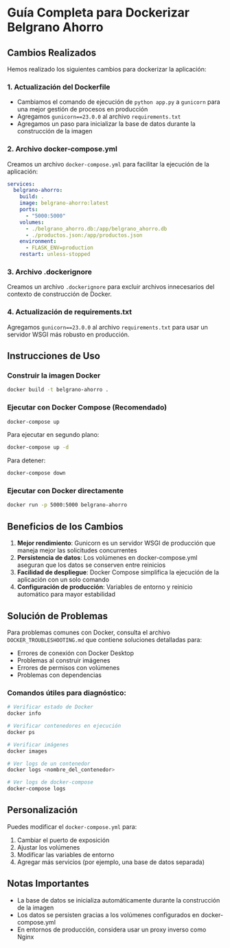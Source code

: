 # Guía Completa para Dockerizar Belgrano Ahorro

## Cambios Realizados

Hemos realizado los siguientes cambios para dockerizar la aplicación:

### 1. Actualización del Dockerfile

- Cambiamos el comando de ejecución de `python app.py` a `gunicorn` para una mejor gestión de procesos en producción
- Agregamos `gunicorn==23.0.0` al archivo `requirements.txt`
- Agregamos un paso para inicializar la base de datos durante la construcción de la imagen

### 2. Archivo docker-compose.yml

Creamos un archivo `docker-compose.yml` para facilitar la ejecución de la aplicación:

```yaml
services:
  belgrano-ahorro:
    build: .
    image: belgrano-ahorro:latest
    ports:
      - "5000:5000"
    volumes:
      - ./belgrano_ahorro.db:/app/belgrano_ahorro.db
      - ./productos.json:/app/productos.json
    environment:
      - FLASK_ENV=production
    restart: unless-stopped
```

### 3. Archivo .dockerignore

Creamos un archivo `.dockerignore` para excluir archivos innecesarios del contexto de construcción de Docker.

### 4. Actualización de requirements.txt

Agregamos `gunicorn==23.0.0` al archivo `requirements.txt` para usar un servidor WSGI más robusto en producción.

## Instrucciones de Uso

### Construir la imagen Docker

```bash
docker build -t belgrano-ahorro .
```

### Ejecutar con Docker Compose (Recomendado)

```bash
docker-compose up
```

Para ejecutar en segundo plano:

```bash
docker-compose up -d
```

Para detener:

```bash
docker-compose down
```

### Ejecutar con Docker directamente

```bash
docker run -p 5000:5000 belgrano-ahorro
```

## Beneficios de los Cambios

1. **Mejor rendimiento**: Gunicorn es un servidor WSGI de producción que maneja mejor las solicitudes concurrentes
2. **Persistencia de datos**: Los volúmenes en docker-compose.yml aseguran que los datos se conserven entre reinicios
3. **Facilidad de despliegue**: Docker Compose simplifica la ejecución de la aplicación con un solo comando
4. **Configuración de producción**: Variables de entorno y reinicio automático para mayor estabilidad

## Solución de Problemas

Para problemas comunes con Docker, consulta el archivo `DOCKER_TROUBLESHOOTING.md` que contiene soluciones detalladas para:

- Errores de conexión con Docker Desktop
- Problemas al construir imágenes
- Errores de permisos con volúmenes
- Problemas con dependencias

### Comandos útiles para diagnóstico:

```bash
# Verificar estado de Docker
docker info

# Verificar contenedores en ejecución
docker ps

# Verificar imágenes
docker images

# Ver logs de un contenedor
docker logs <nombre_del_contenedor>

# Ver logs de docker-compose
docker-compose logs
```

## Personalización

Puedes modificar el `docker-compose.yml` para:

1. Cambiar el puerto de exposición
2. Ajustar los volúmenes
3. Modificar las variables de entorno
4. Agregar más servicios (por ejemplo, una base de datos separada)

## Notas Importantes

- La base de datos se inicializa automáticamente durante la construcción de la imagen
- Los datos se persisten gracias a los volúmenes configurados en docker-compose.yml
- En entornos de producción, considera usar un proxy inverso como Nginx
